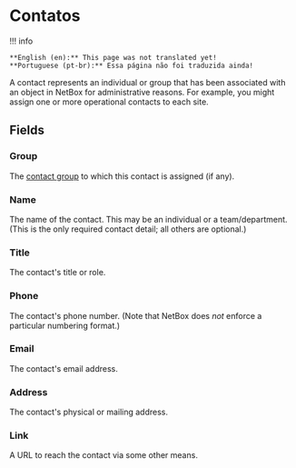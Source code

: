 # Contatos

!!! info

    **English (en):** This page was not translated yet!
    **Portuguese (pt-br):** Essa página não foi traduzida ainda!

A contact represents an individual or group that has been associated with an object in NetBox for administrative reasons. For example, you might assign one or more operational contacts to each site.

## Fields

### Group

The [contact group](./contactgroup.md) to which this contact is assigned (if any).

### Name

The name of the contact. This may be an individual or a team/department. (This is the only required contact detail; all others are optional.)

### Title

The contact's title or role.

### Phone

The contact's phone number. (Note that NetBox does _not_ enforce a particular numbering format.)

### Email

The contact's email address.

### Address

The contact's physical or mailing address.

### Link

A URL to reach the contact via some other means.

